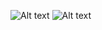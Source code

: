 ![Alt text](/tasks/medium/6_zigzag_conversion/1.png?raw=true "6. Zigzag Conversion")
![Alt text](/tasks/medium/6_zigzag_conversion/1.png?raw=true "6. Zigzag Conversion")